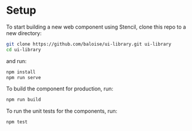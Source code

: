 # Setup

To start building a new web component using Stencil, clone this repo to a new directory:

```bash
git clone https://github.com/baloise/ui-library.git ui-library
cd ui-library
```

and run:

```bash
npm install
npm run serve
```

To build the component for production, run:

```bash
npm run build
```

To run the unit tests for the components, run:

```bash
npm test
```
